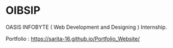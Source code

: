 # OIBSIP
OASIS INFOBYTE ( Web Development and Designing ) Internship.



Portfolio : https://sarita-16.github.io/Portfolio_Website/
